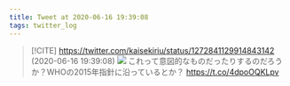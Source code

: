 ```yaml
---
title: Tweet at 2020-06-16 19:39:08
tags: twitter_log
---
```


> [!CITE] https://twitter.com/kaisekiriu/status/1272841129914843142 (2020-06-16 19:39:08)
> ![](https://twitter.com/kaisekiriu/status/1272841129914843142)
> これって意図的なものだったりするのだろうか？WHOの2015年指針に沿っているとか？
> https://t.co/4dpoOQKLpv
